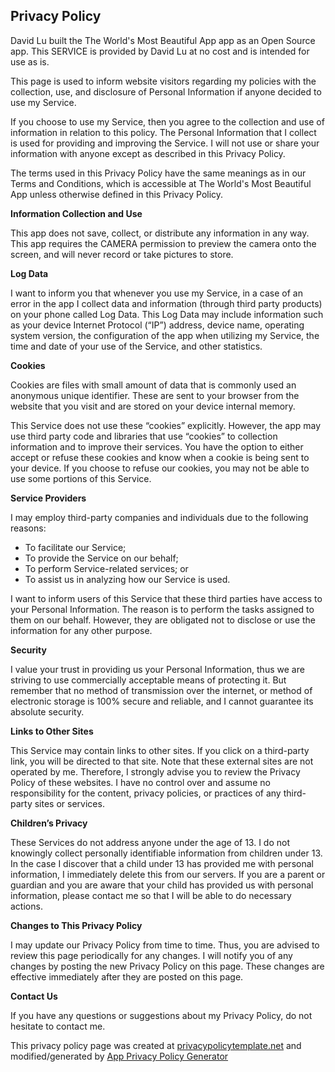 
 <body>
    <h2>Privacy Policy</h2>
    <p> David Lu built the The World's Most Beautiful App app as an Open Source app. This SERVICE is provided by David Lu at no cost and is intended for use as is.
    </p>
    <p>This page is used to inform website visitors regarding my policies with the collection, use, and
       disclosure of Personal Information if anyone decided to use my Service.
    </p>
    <p>If you choose to use my Service, then you agree to the collection and use of information in relation
       to this policy. The Personal Information that I collect is used for providing and improving the
       Service. I will not use or share your information with anyone except as described
       in this Privacy Policy.
    </p>
    <p>The terms used in this Privacy Policy have the same meanings as in our Terms and Conditions, which is accessible
       at The World's Most Beautiful App unless otherwise defined in this Privacy Policy.
    </p>
    <p><strong>Information Collection and Use</strong></p>
    <p>This app does not save, collect, or distribute any information in any way. This app requires the CAMERA permission to preview the camera onto the screen, and will never record or take pictures to store. 
    <p><strong>Log Data</strong></p>
    <p> I want to inform you that whenever you use my Service, in a case of an
       error in the app I collect data and information (through third party products) on your phone
       called Log Data. This Log Data may include information such as your device Internet Protocol (“IP”) address,
       device name, operating system version, the configuration of the app when utilizing my Service,
       the time and date of your use of the Service, and other statistics.
    </p>
    <p><strong>Cookies</strong></p>
    <p>Cookies are files with small amount of data that is commonly used an anonymous unique identifier. These
       are sent to your browser from the website that you visit and are stored on your device internal memory.
    </p>
    <p>This Service does not use these “cookies” explicitly. However, the app may use third party code and libraries
       that use “cookies” to collection information and to improve their services. You have the option to either
       accept or refuse these cookies and know when a cookie is being sent to your device. If you choose to
       refuse our cookies, you may not be able to use some portions of this Service.
    </p>
    <p><strong>Service Providers</strong></p>
    <p> I may employ third-party companies and individuals due to the following reasons:</p>
    <ul>
       <li>To facilitate our Service;</li>
       <li>To provide the Service on our behalf;</li>
       <li>To perform Service-related services; or</li>
       <li>To assist us in analyzing how our Service is used.</li>
    </ul>
    <p> I want to inform users of this Service that these third parties have access to your
       Personal Information. The reason is to perform the tasks assigned to them on our behalf. However, they
       are obligated not to disclose or use the information for any other purpose.
    </p>
    <p><strong>Security</strong></p>
    <p> I value your trust in providing us your Personal Information, thus we are striving
       to use commercially acceptable means of protecting it. But remember that no method of transmission over
       the internet, or method of electronic storage is 100% secure and reliable, and I cannot guarantee
       its absolute security.
    </p>
    <p><strong>Links to Other Sites</strong></p>
    <p>This Service may contain links to other sites. If you click on a third-party link, you will be directed
       to that site. Note that these external sites are not operated by me. Therefore, I strongly
       advise you to review the Privacy Policy of these websites. I have no control over
       and assume no responsibility for the content, privacy policies, or practices of any third-party sites
       or services.
    </p>
    <p><strong>Children’s Privacy</strong></p>
    <p>These Services do not address anyone under the age of 13. I do not knowingly collect
       personally identifiable information from children under 13. In the case I discover that a child
       under 13 has provided me with personal information, I immediately delete this from
       our servers. If you are a parent or guardian and you are aware that your child has provided us with personal
       information, please contact me so that I will be able to do necessary actions.
    </p>
    <p><strong>Changes to This Privacy Policy</strong></p>
    <p> I may update our Privacy Policy from time to time. Thus, you are advised to review
       this page periodically for any changes. I will notify you of any changes by posting
       the new Privacy Policy on this page. These changes are effective immediately after they are posted on
       this page.
    </p>
    <p><strong>Contact Us</strong></p>
    <p>If you have any questions or suggestions about my Privacy Policy, do not hesitate to contact
       me.
    </p>
    <p>This privacy policy page was created at <a href="https://privacypolicytemplate.net" target="_blank">privacypolicytemplate.net</a>                    and modified/generated by <a href="https://app-privacy-policy-generator.firebaseapp.com/" target="_blank">App Privacy Policy Generator</a></p>
 </body>
